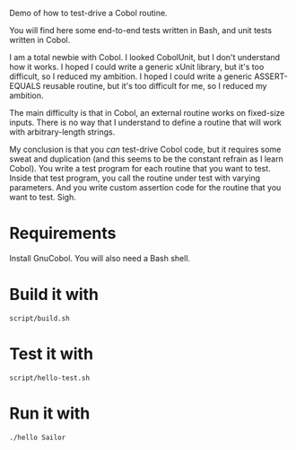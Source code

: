 
Demo of how to test-drive a Cobol routine.

You will find here some end-to-end tests written in Bash, and unit tests written in Cobol.

I am a total newbie with Cobol.  I looked CobolUnit, but I don't understand how it works.  I hoped I could write a generic xUnit library, but it's too difficult, so I reduced my ambition.  I hoped I could write a generic ASSERT-EQUALS reusable routine, but it's too difficult for me, so I reduced my ambition.

The main difficulty is that in Cobol, an external routine works on fixed-size inputs.  There is no way that I understand to define a routine that will work with arbitrary-length strings.

My conclusion is that you *can* test-drive Cobol code, but it requires some sweat and duplication (and this seems to be the constant refrain as I learn Cobol).  You write a test program for each routine that you want to test.  Inside that test program, you call the routine under test with varying parameters.  And you write custom assertion code for the routine that you want to test.  Sigh.


# Requirements

Install GnuCobol.  You will also need a Bash shell.


# Build it with

    script/build.sh

# Test it with

    script/hello-test.sh

# Run it with

    ./hello Sailor

